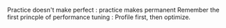 Practice doesn't make perfect : practice makes permanent
Remember the first princple of performance tuning : Profile first, then optimize.
